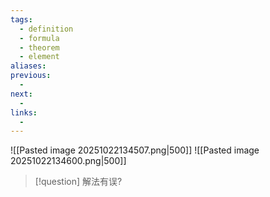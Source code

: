 ```yaml
---
tags:
  - definition
  - formula
  - theorem
  - element
aliases:
previous:
  - 
next:
  - 
links:
  -
---
```

![[Pasted image 20251022134507.png|500]]
![[Pasted image 20251022134600.png|500]]
>[!question] 解法有误?

